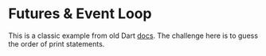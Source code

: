 # Futures & Event Loop

This is a classic example from old Dart [docs](https://web.archive.org/web/20170704074724/https://webdev.dartlang.org/articles/performance/event-loop#question-2). The challenge here is to guess the order of print statements.
